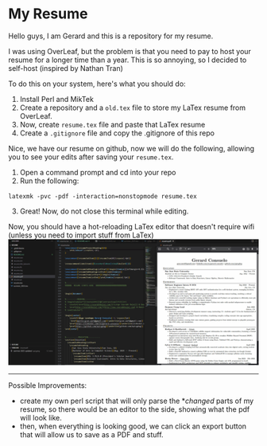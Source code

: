 # My Resume

Hello guys, I am Gerard and this is a repository for my resume.

I was using OverLeaf, but the problem is that you need to pay to host your resume for a longer time than a year.
This is so annoying, so I decided to self-host (inspired by Nathan Tran)

To do this on your system, here's what you should do:

1. Install Perl and MikTek
2. Create a repository and a `old.tex` file to store my LaTex resume from OverLeaf.
3. Now, create `resume.tex` file and paste that LaTex resume
4. Create a `.gitignore` file and copy the .gitignore of this repo


Nice, we have our resume on github, now we will do the following, allowing you to see your edits after saving your `resume.tex`.

1. Open a command prompt and cd into your repo
2. Run the following: 
```
latexmk -pvc -pdf -interaction=nonstopmode resume.tex
```
3. Great! Now, do not close this terminal while editing.


Now, you should have a hot-reloading LaTex editor that doesn't require wifi (unless you need to import stuff from LaTex)
![alt text](native_latex_editor.gif)


---


Possible Improvements:
- create my own perl script that will only parse the **changed* parts of my resume, so there would be an editor to the side, showing what the pdf will look like.
- then, when everything is looking good, we can click an export button that will allow us to save as a PDF and stuff.